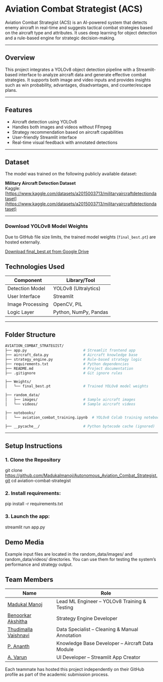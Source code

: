 # Aviation Combat Strategist (ACS)

Aviation Combat Strategist (ACS) is an AI-powered system that detects enemy aircraft in real-time and suggests tactical combat strategies based on the aircraft type and attributes. It uses deep learning for object detection and a rule-based engine for strategic decision-making.

---

## Overview

This project integrates a YOLOv8 object detection pipeline with a Streamlit-based interface to analyze aircraft data and generate effective combat strategies. It supports both image and video inputs and provides insights such as win probability, advantages, disadvantages, and counter/escape plans.

---

## Features

- Aircraft detection using YOLOv8
- Handles both images and videos without FFmpeg
- Strategy recommendation based on aircraft capabilities
- User-friendly Streamlit interface
- Real-time visual feedback with annotated detections

---

## Dataset

The model was trained on the following publicly available dataset:

**Military Aircraft Detection Dataset**  
Kaggle: [https://www.kaggle.com/datasets/a2015003713/militaryaircraftdetectiondataset](https://www.kaggle.com/datasets/a2015003713/militaryaircraftdetectiondataset)

---
### Download YOLOv8 Model Weights

Due to GitHub file size limits, the trained model weights (`final_best.pt`) are hosted externally.

[ Download final_best.pt from Google Drive](https://drive.google.com/file/d/1ILDTIAeLyfQQRDDp2uEXadXG-wBHqJgE/view?usp=sharing)


## Technologies Used

| Component        | Library/Tool           |
|------------------|------------------------|
| Detection Model  | YOLOv8 (Ultralytics)   |
| User Interface   | Streamlit              |
| Image Processing | OpenCV, PIL            |
| Logic Layer      | Python, NumPy, Pandas  |

---

## Folder Structure

```bash
AVIATION_COMBAT_STRATEGIST/
├── app.py                          # Streamlit frontend app
├── aircraft_data.py                # Aircraft knowledge base
├── strategy_engine.py              # Rule-based strategy logic
├── requirements.txt                # Python dependencies
├── README.md                       # Project documentation
├── .gitignore                      # Git ignore rules

├── Weights/
│   └── final_best.pt               # Trained YOLOv8 model weights

├── random_data/
│   ├── images/                     # Sample aircraft images
│   └── videos/                     # Sample aircraft videos

├── notebooks/
│   └── aviation_combat_training.ipynb  # YOLOv8 Colab training notebook

├── __pycache__/                    # Python bytecode cache (ignored)
```

---

## Setup Instructions

### 1. Clone the Repository

git clone https://github.com/Madukalmanoj/Autonomous_Aviation_Combat_Strategist.git
cd aviation-combat-strategist

### 2. Install requirements:

pip install -r requirements.txt

### 3. Launch the app:

streamlit run app.py

## Demo Media

Example input files are located in the random_data/images/ and random_data/videos/ directories. You can use them for testing the system’s performance and strategy output.

## Team Members

| Name | Role |
|------|------|
| [Madukal Manoj](https://github.com/Madukalmanoj) | Lead ML Engineer – YOLOv8 Training & Testing |
| [Benoorkar Akshitha](https://github.com/Akshitha1105) | Strategy Engine Developer |
| [Thudimalla Vaishnavi](https://github.com/thudimillavaishnavi26) | Data Specialist – Cleaning & Manual Annotation |
| [P. Ananth](https://github.com/Ananthx66) | Knowledge Base Developer – Aircraft Data Module |
| [A. Varun](https://github.com/Appalavarun) | UI Developer – Streamlit App Creator |



Each teammate has hosted this project independently on their GitHub profile as part of the academic submission process.
